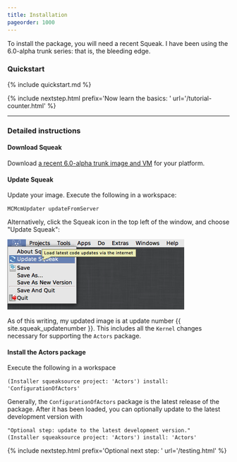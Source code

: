 ```yaml
---
title: Installation
pageorder: 1000
---
```


To install the package, you will need a recent Squeak. I have been
using the 6.0-alpha trunk series: that is, the bleeding edge.

### Quickstart

{% include quickstart.md %}

{% include nextstep.html prefix='Now learn the basics: ' url='/tutorial-counter.html' %}

---

### Detailed instructions

#### Download Squeak

Download
[a recent 6.0-alpha trunk image and VM](http://files.squeak.org/6.0alpha/Squeak6.0alpha-17606-32bit/)
for your platform.

#### Update Squeak

Update your image. Execute the following in a workspace:

```smalltalk
MCMcmUpdater updateFromServer
```

Alternatively, click the Squeak icon in the top left of the window,
and choose "Update Squeak":

![Squeak update menu item](<img/squeak-update.png>)

As of this writing, my updated image is at update number {{ site.squeak_updatenumber }}. This
includes all the `Kernel` changes necessary for supporting the
`Actors` package.

#### Install the Actors package

Execute the following in a workspace

```smalltalk
(Installer squeaksource project: 'Actors') install: 'ConfigurationOfActors'
```

Generally, the `ConfigurationOfActors` package is the latest release
of the package. After it has been loaded, you can optionally update to
the latest development version with

```smalltalk
"Optional step: update to the latest development version."
(Installer squeaksource project: 'Actors') install: 'Actors'
```

{% include nextstep.html prefix='Optional next step: ' url='/testing.html' %}

